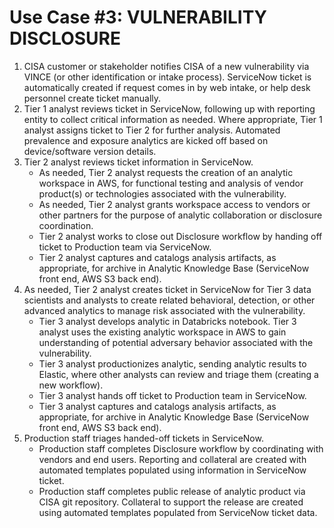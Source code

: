 # Use Case #3: VULNERABILITY DISCLOSURE

1. CISA customer or stakeholder notifies CISA of a new vulnerability via VINCE (or other identification or intake process).  ServiceNow ticket is automatically created if request comes in by web intake, or help desk personnel create ticket manually. 
2. Tier 1 analyst reviews ticket in ServiceNow, following up with reporting entity to collect critical information as needed. Where appropriate, Tier 1 analyst assigns ticket to Tier 2 for further analysis. Automated prevalence and exposure analytics are kicked off based on device/software version details.
3. Tier 2 analyst reviews ticket information in ServiceNow.
	- As needed, Tier 2 analyst requests the creation of an analytic workspace in AWS, for functional testing and analysis of vendor product(s) or technologies associated with the vulnerability.
	- As needed, Tier 2 analyst grants workspace access to vendors or other partners for the purpose of analytic collaboration or disclosure coordination.
	- Tier 2 analyst works to close out Disclosure workflow by handing off ticket to Production team via ServiceNow.
	- Tier 2 analyst captures and catalogs analysis artifacts, as appropriate, for archive in Analytic Knowledge Base (ServiceNow front end, AWS S3 back end).
4. As needed, Tier 2 analyst creates ticket in ServiceNow for Tier 3 data scientists and analysts to create related behavioral, detection, or other advanced analytics to manage risk associated with the vulnerability.
	+ Tier 3 analyst develops analytic in Databricks notebook. Tier 3 analyst uses the existing analytic workspace in AWS to gain understanding of potential adversary behavior associated with the vulnerability.  
	+ Tier 3 analyst productionizes analytic, sending analytic results to Elastic, where other analysts can review and triage them (creating a new workflow).
	+ Tier 3 analyst hands off ticket to Production team in ServiceNow. 
	+ Tier 3 analyst captures and catalogs analysis artifacts, as appropriate, for archive in Analytic Knowledge Base (ServiceNow front end, AWS S3 back end).
5. Production staff triages handed-off tickets in ServiceNow.
	+ Production staff completes Disclosure workflow by coordinating with vendors and end users. Reporting and collateral are created with automated templates populated using information in ServiceNow ticket. 
	+ Production staff completes public release of analytic product via CISA git repository. Collateral to support the release are created using automated templates populated from ServiceNow ticket data.
